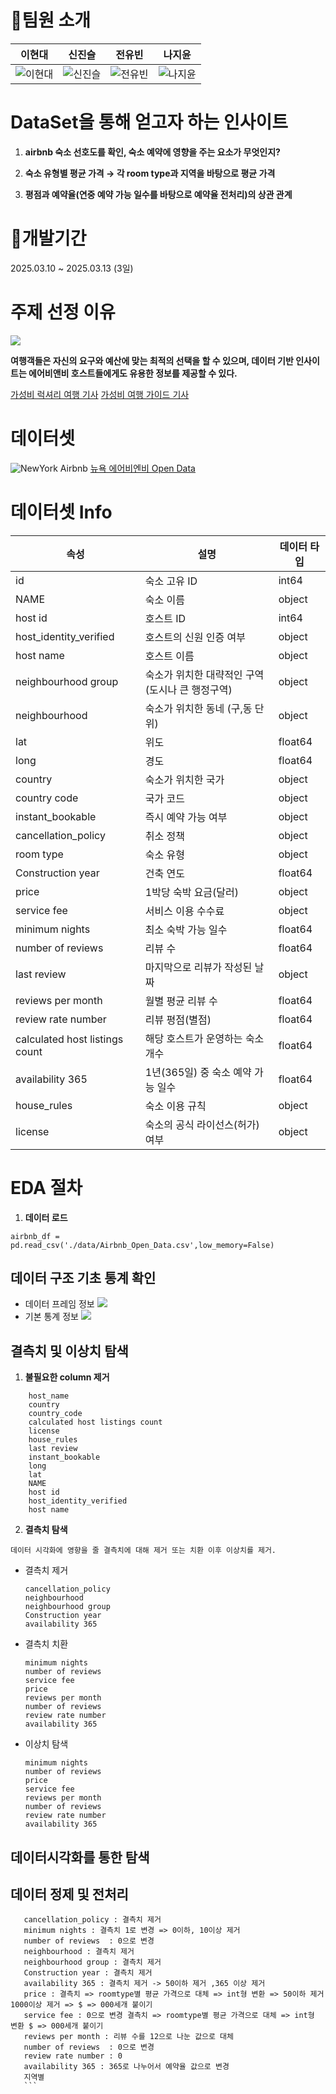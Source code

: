 # 🫡팀원 소개
| 이현대 | 신진슬 | 전유빈 | 나지윤 |
|--------|--------|--------|-------|
| ![이현대](/images/01.jpg) | ![신진슬](/images/02.jpg) | ![전유빈](/images/03.jpeg) | ![나지윤](/images/04.jpg) |

# DataSet을 통해 얻고자 하는 인사이트
1. **airbnb 숙소 선호도를 확인, 숙소 예약에 영향을 주는 요소가 무엇인지?** 

2. **숙소 유형별 평균 가격 → 각 room type과 지역을 바탕으로 평균 가격**  

3. **평점과 예약율(연중 예약 가능 일수를 바탕으로 예약율 전처리)의 상관 관계** 


# 📅개발기간
2025.03.10 ~ 2025.03.13 (3일)

# 주제 선정 이유
![](https://www.traveldaily.co.kr/news/photo/202406/52838_53810_4952.jpg)

**여행객들은 자신의 요구와 예산에 맞는 최적의 선택을 할 수 있으며, 데이터 기반 인사이트는 에어비앤비 호스트들에게도 유용한 정보를 제공할 수 있다.**

[가성비 럭셔리 여행 기사](https://www.traveldaily.co.kr/news/articleView.html?idxno=52838)
[가성비 여행 가이드 기사](https://www.sukbakmagazine.com/news/articleView.html?idxno=61073)
# 데이터셋
![NewYork Airbnb](/images/nyairbnb.jpg)
[뉴욕 에어비엔비 Open Data](https://www.kaggle.com/datasets/arianazmoudeh/airbnbopendata)


# 데이터셋 Info
| 속성 | 설명 | 데이터 타입 |
| --- | --- | --- |
| id | 숙소 고유 ID | int64 |
| NAME | 숙소 이름 | object |
| host id | 호스트 ID | int64 |
| host_identity_verified | 호스트의 신원 인증 여부 | object |
| host name | 호스트 이름 | object |
| neighbourhood group | 숙소가 위치한 대략적인 구역(도시나 큰 행정구역) | object |
| neighbourhood | 숙소가 위치한 동네 (구,동 단위) | object |
| lat | 위도 | float64 |
| long | 경도 | float64 |
| country | 숙소가 위치한 국가 | object |
| country code | 국가 코드 | object |
| instant_bookable | 즉시 예약 가능 여부 | object |
| cancellation_policy | 취소 정책 | object |
| room type | 숙소 유형 | object |
| Construction year | 건축 연도 | float64 |
| price | 1박당 숙박 요금(달러) | object |
| service fee | 서비스 이용 수수료 | object |
| minimum nights | 최소 숙박 가능 일수 | float64 |
| number of reviews | 리뷰 수 | float64 |
| last review | 마지막으로 리뷰가 작성된 날짜 | object |
| reviews per month | 월별 평균 리뷰 수 | float64 |
| review rate number | 리뷰 평점(별점) | float64 |
| calculated host listings count | 해당 호스트가 운영하는 숙소 개수 | float64 |
| availability 365 | 1년(365일) 중 숙소 예약 가능 일수 | float64 |
| house_rules | 숙소 이용 규칙 | object |
| license | 숙소의 공식 라이선스(허가) 여부 | object |


# EDA 절차

1. **데이터 로드**
```
airbnb_df = pd.read_csv('./data/Airbnb_Open_Data.csv',low_memory=False)
```

## 데이터 구조 기초 통계 확인
- 데이터 프레임 정보
![](/images/데이터프레임info.png)
- 기본 통계 정보
![](/images/이상치확인데이터.png)

## 결측치 및 이상치 탐색
1. **불필요한 column 제거**
```
    host_name
    country
    country_code
    calculated host listings count
    license
    house_rules
    last review
    instant_bookable
    long
    lat
    NAME
    host id
    host_identity_verified
    host name
```
    
2. **결측치 탐색**
```
데이터 시각화에 영향을 줄 결측치에 대해 제거 또는 치환 이후 이상치를 제거.
```
- 결측치 제거
    ```
    cancellation_policy
    neighbourhood 
    neighbourhood group
    Construction year
    availability 365
    ```
- 결측치 치환
    ```
    minimum nights
    number of reviews 
    service fee
    price
    reviews per month
    number of reviews
    review rate number
    availability 365
    ```
- 이상치 탐색
    ```
    minimum nights
    number of reviews
    price
    service fee
    reviews per month
    number of reviews
    review rate number
    availability 365
    ```
## 데이터시각화를 통한 탐색

## 데이터 정제 및 전처리
 ```
    cancellation_policy : 결측치 제거 
    minimum nights : 결측치 1로 변경 => 0이하, 10이상 제거
    number of reviews  : 0으로 변경
    neighbourhood : 결측치 제거
    neighbourhood group : 결측치 제거
    Construction year : 결측치 제거
    availability 365 : 결측치 제거 -> 50이하 제거 ,365 이상 제거
    price : 결측치 => roomtype별 평균 가격으로 대체 => int형 변환 => 50이하 제거 1000이상 제거 => $ => 000세개 붙이기
    service fee : 0으로 변경 결측치 => roomtype별 평균 가격으로 대체 => int형 변환 $ => 000세개 붙이기
    reviews per month : 리뷰 수를 12으로 나눈 값으로 대체
    number of reviews  : 0으로 변경
    review rate number : 0
    availability 365 : 365로 나누어서 예약율 값으로 변경
    지역별 
    ```